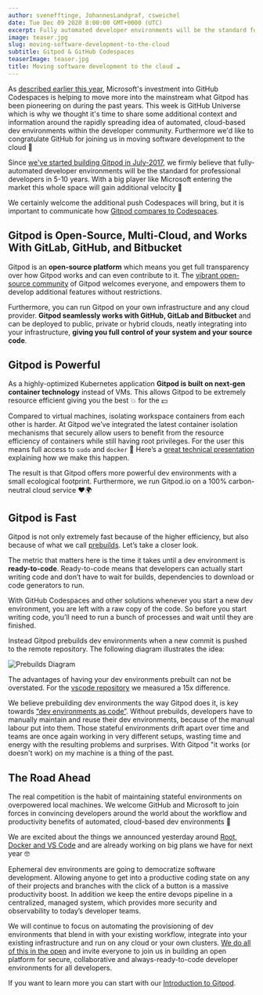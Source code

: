 ```yaml
---
author: svenefftinge, JohannesLandgraf, csweichel
date: Tue Dec 09 2020 8:00:00 GMT+0000 (UTC)
excerpt: Fully automated developer environments will be the standard for professional developers in 5-10 years.
image: teaser.jpg
slug: moving-software-development-to-the-cloud
subtitle: Gitpod & GitHub Codespaces
teaserImage: teaser.jpg
title: Moving software development to the cloud ☁️
---
```


<script context="module">
  export const prerender = true;
</script>

As [described earlier this year](/blog/github-codespaces), Microsoft's investment into GitHub Codespaces is helping to move more into the mainstream what Gitpod has been pioneering on during the past years. This week is GitHub Universe which is why we thought it's time to share some additional context and information around the rapidly spreading idea of automated, cloud-based dev environments within the developer community. Furthermore we'd like to congratulate GitHub for joining us in moving software development to the cloud 🙌

Since [we've started building Gitpod in July-2017](/blog/gitpod-remote-developer-environment), we firmly believe that fully-automated developer environments will be the standard for professional developers in 5-10 years. With a big player like Microsoft entering the market this whole space will gain additional velocity 🚀

We certainly welcome the additional push Codespaces will bring, but it is important to communicate how [Gitpod compares to Codespaces](/vs/github-codespaces).

<h2>Gitpod is Open-Source, Multi-Cloud, and Works With GitLab, GitHub, and Bitbucket</h2>

Gitpod is an **open-source platform** which means you get full transparency over how Gitpod works and can even contribute to it. The [vibrant open-source community](https://community.gitpod.io/) of Gitpod welcomes everyone, and empowers them to develop additional features without restrictions.

Furthermore, you can run Gitpod on your own infrastructure and any cloud provider. **Gitpod seamlessly works with GitHub, GitLab and Bitbucket** and can be deployed to public, private or hybrid clouds, neatly integrating into your infrastructure, **giving you full control of your system and your source code**.

<h2>Gitpod is Powerful</h2>

As a highly-optimized Kubernetes application **Gitpod is built on next-gen container technology** instead of VMs. This allows Gitpod to be extremely resource efficient giving you the best 💥 for the 💵

Compared to virtual machines, isolating workspace containers from each other is harder. At Gitpod we’ve integrated the latest container isolation mechanisms that securely allow users to benefit from the resource efficiency of containers while still having root privileges. For the user this means full access to `sudo` and `docker` 🐳 Here’s a [great technical presentation](https://youtu.be/l4I2TVAnBuw?t=174) explaining how we make this happen.

The result is that Gitpod offers more powerful dev environments with a small ecological footprint. Furthermore, we run Gitpod.io on a 100% carbon-neutral cloud service ❤️🌍

<h2>Gitpod is Fast</h2>

Gitpod is not only extremely fast because of the higher efficiency, but also because of what we call [prebuilds](docs/configure/projects/prebuilds). Let’s take a closer look.

The metric that matters here is the time it takes until a dev environment is **ready-to-code**. Ready-to-code means that developers can actually start writing code and don’t have to wait for builds, dependencies to download or code generators to run.

With GitHub Codespaces and other solutions whenever you start a new dev environment, you are left with a raw copy of the code. So before you start writing code, you’ll need to run a bunch of processes and wait until they are finished.

Instead Gitpod prebuilds dev environments when a new commit is pushed to the remote repository. The following diagram illustrates the idea:

![Prebuilds Diagram](https://user-images.githubusercontent.com/372735/101493570-870aa000-3966-11eb-9fe1-e32eb80449f0.png)

The advantages of having your dev environments prebuilt can not be overstated. For the [vscode repository](https://github.com/gitpod-io/vscode) we measured a 15x difference.

We believe prebuilding dev environments the way Gitpod does it, is key towards [“dev environments as code”](/blog/dev-env-as-code). Without prebuilds, developers have to manually maintain and reuse their dev environments, because of the manual labour put into them. Those stateful environments drift apart over time and teams are once again working in very different setups, wasting time and energy with the resulting problems and surprises. With Gitpod "it works (or doesn't work) on my machine is a thing of the past.

<h2>The Road Ahead</h2>

The real competition is the habit of maintaining stateful environments on overpowered local machines. We welcome GitHub and Microsoft to join forces in convincing developers around the world about the workflow and productivity benefits of automated, cloud-based dev environments 🥰

We are excited about the things we announced yesterday around [Root, Docker and VS Code](/blog/root-docker-and-vscode) and are already working on big plans we have for next year 🤓

Ephemeral dev environments are going to democratize software development. Allowing anyone to get into a productive coding state on any of their projects and branches with the click of a button is a massive productivity boost. In addition we keep the entire devops pipeline in a centralized, managed system, which provides more security and observability to today’s developer teams.

We will continue to focus on automating the provisioning of dev environments that blend in with your existing workflow, integrate into your existing infrastructure and run on any cloud or your own clusters. [We do all of this in the open](https://github.com/gitpod-io/gitpod) and invite everyone to join us in building an open platform for secure, collaborative and always-ready-to-code developer environments for all developers.

If you want to learn more you can start with our [Introduction to Gitpod](/docs).
